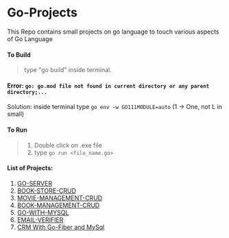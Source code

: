 # Go-Projects
This Repo contains small projects on go language to touch various aspects of Go Language

#### To Build
> type "go build" inside terminal.

#### Error: `go: go.mod file not found in current directory or any parent directory;...`
Solution: inside terminal type `go env -w GO111MODULE=auto` (1 -> One, not L in small)

#### To Run 
> 1. Double click on .exe file
> 2. type `go run <file_name.go>`

#### List of Projects:
<ol>
    <li><a href="https://github.com/DattaAnupam/Go-Projects/tree/go-server" target=_blank>GO-SERVER</a></li>
    <li><a href="https://github.com/DattaAnupam/Go-Projects/tree/book-store-crud" target=_blank>BOOK-STORE-CRUD</a></li>
    <li><a href="https://github.com/DattaAnupam/Go-Projects/tree/movie-management-crud" target=_blank>MOVIE-MANAGEMENT-CRUD</a></li>
    <li><a href="https://github.com/DattaAnupam/Go-Projects/tree/book-management-crud" target=_blank>BOOK-MANAGEMENT-CRUD</a></li>
    <li><a href="https://github.com/DattaAnupam/Go-Projects/tree/go-with-mysql" target=_blank>GO-WITH-MYSQL</a></li>
    <li><a href="https://github.com/DattaAnupam/Go-Projects/tree/email-verifier" target=_blank>EMAIL-VERIFIER</a></li>
    <li><a href="https://github.com/DattaAnupam/Go-Projects/tree/crm-with-go-fiber-mysql" target=_blank>CRM With Go-Fiber and MySql</a></li>
</ol>
